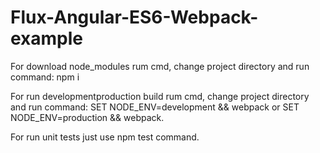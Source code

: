 # Flux-Angular-ES6-Webpack-example
For download node_modules rum cmd, change project directory and run command: 
npm i

For run developmentproduction build rum cmd, change project directory and run command: 
SET NODE_ENV=development && webpack or
SET NODE_ENV=production && webpack.

For run unit tests just use npm test command.
